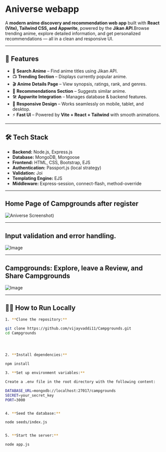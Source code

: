 # Aniverse webapp

A **modern anime discovery and recommendation web app** built with **React (Vite), Tailwind CSS, and Appwrite**, powered by the **Jikan API**.Browse trending anime, explore detailed information, and get personalized recommendations — all in a clean and responsive UI.  


---

## 🚀 Features 

- 🔎 **Search Anime** – Find anime titles using Jikan API.  
- 📺 **Trending Section** – Displays currently popular anime.  
- 🎬 **Anime Details Page** – View synopsis, ratings, rank, and genres.  
- 🤝 **Recommendations Section** – Suggests similar anime.  
- 🛠️ **Appwrite Integration** – Manages database & backend features.  
- 📱 **Responsive Design** – Works seamlessly on mobile, tablet, and desktop.  
- ⚡ **Fast UI** – Powered by **Vite + React + Tailwind** with smooth animations.  

---

## 🛠️ Tech Stack

- **Backend:** Node.js, Express.js
- **Database:** MongoDB, Mongoose
- **Frontend:** HTML, CSS, Bootstrap, EJS
- **Authentication:** Passport.js (local strategy)
- **Validation:** Joi
- **Templating Engine:** EJS
- **Middleware:** Express-session, connect-flash, method-override

---
## Home Page of Campgrounds after register
![Aniverse Screenshot](https://asset.cloudinary.com/vijayvaddi/53730c51f1f340d473d8f58ad19ee9fe))



---
## Input validation and error handling.
![Image](https://res.cloudinary.com/vijayvaddi/image/upload/v1749043067/shbaavlq0lkuxum9mfwk.png)


---
## Campgrounds: Explore, leave a Review, and Share Campgrounds
![Image](https://res.cloudinary.com/vijayvaddi/image/upload/v1749043057/izguqj5q61h4wr4h6rmu.png)



---

## 🧑‍💻 How to Run Locally


```bash
1. **Clone the repository:**

git clone https://github.com/vijayvaddi11/Campgrounds.git
cd Campgrounds




2. **Install dependencies:**

npm install

3. **Set up environment variables:**

Create a .env file in the root directory with the following content:

DATABASE_URL=mongodb://localhost:27017/campgrounds
SECRET=your_secret_key
PORT=3000


4. **Seed the database:**

node seeds/index.js


5. **Start the server:**

node app.js

